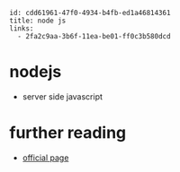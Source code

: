 ```
id: cdd61961-47f0-4934-b4fb-ed1a46814361
title: node js
links:
  - 2fa2c9aa-3b6f-11ea-be01-ff0c3b580dcd
```

# nodejs

* server side javascript

# further reading

* [official page][1]

[1]: https://nodejs.org
